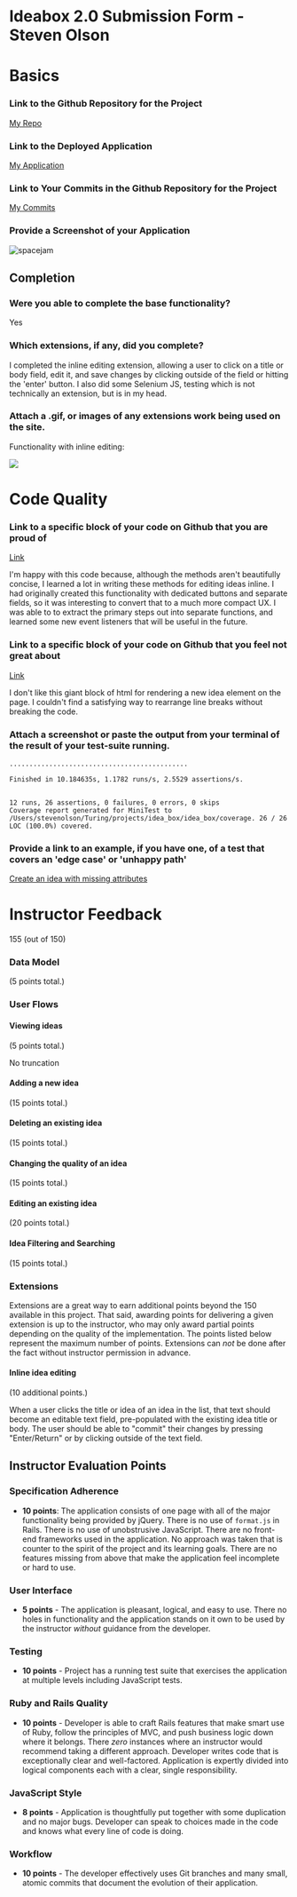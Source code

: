 # Ideabox 2.0 Submission Form - Steven Olson

# Basics

### Link to the Github Repository for the Project
[My Repo](https://github.com/SteveOscar/idea_box)

### Link to the Deployed Application
[My Application](https://idea-box-of-dreams.herokuapp.com/)

### Link to Your Commits in the Github Repository for the Project
[My Commits](https://github.com/SteveOscar/idea_box/commits/master)

### Provide a Screenshot of your Application
![spacejam](http://i.imgur.com/vzbBwNH.png)

## Completion

### Were you able to complete the base functionality?

Yes

### Which extensions, if any, did you complete?

I completed the inline editing extension, allowing a user to click on a title or body field, edit it, and save changes by clicking outside of the field or hitting the 'enter' button. I also did some Selenium JS, testing which is not technically an extension, but is in my head.

### Attach a .gif, or images of any extensions work being used on the site.

Functionality with inline editing:

![](http://g.recordit.co/8KbeHPWaoW.gif)


# Code Quality

### Link to a specific block of your code on Github that you are proud of

[Link](https://github.com/SteveOscar/idea_box/blob/master/app/assets/javascripts/edit_inline.js)

I'm happy with this code because, although the methods aren't beautifully concise, I learned a lot in writing these methods for editing ideas inline. I had originally created this functionality with dedicated buttons and separate fields, so it was interesting to convert that to a much more compact UX. I was able to to extract the primary steps out into separate functions, and learned some new event listeners that will be useful in the future.

### Link to a specific block of your code on Github that you feel not great about

[Link](https://github.com/SteveOscar/idea_box/blob/master/app/assets/javascripts/ideas.js)

I don't like this giant block of html for rendering a new idea element on the page. I couldn't find a satisfying way to rearrange line breaks without breaking the code.

### Attach a screenshot or paste the output from your terminal of the result of your test-suite running.

```
.............................................

Finished in 10.184635s, 1.1782 runs/s, 2.5529 assertions/s.  


12 runs, 26 assertions, 0 failures, 0 errors, 0 skips
Coverage report generated for MiniTest to   
/Users/stevenolson/Turing/projects/idea_box/idea_box/coverage. 26 / 26 LOC (100.0%) covered.
```

### Provide a link to an example, if you have one, of a test that covers an 'edge case' or 'unhappy path'

[Create an idea with missing attributes ](https://github.com/SteveOscar/idea_box/blob/master/test/controllers/api/ideas_controller_test.rb)

# Instructor Feedback

155 (out of 150)

### Data Model

(5 points total.)

### User Flows

#### Viewing ideas

(5 points total.)

No truncation

#### Adding a new idea

(15 points total.)

#### Deleting an existing idea

(15 points total.)

#### Changing the quality of an idea

(15 points total.)


#### Editing an existing idea

(20 points total.)

#### Idea Filtering and Searching

(15 points total.)

### Extensions

Extensions are a great way to earn additional points beyond the 150 available in this project. That said, awarding points for delivering a given extension is up to the instructor, who may only award partial points depending on the quality of the implementation. The points listed below represent the maximum number of points. Extensions can _not_ be done after the fact without instructor permission in advance.

#### Inline idea editing

(10 additional points.)

When a user clicks the title or idea of an idea in the list, that text should become an editable text field, pre-populated with the existing idea title or body. The user should be able to "commit" their changes by pressing "Enter/Return" or by clicking outside of the text field.

## Instructor Evaluation Points

### Specification Adherence

* **10 points**: The application consists of one page with all of the major functionality being provided by jQuery. There is no use of `format.js` in Rails. There is no use of unobstrusive JavaScript. There are no front-end frameworks used in the application. No approach was taken that is counter to the spirit of the project and its learning goals. There are no features missing from above that make the application feel incomplete or hard to use.

### User Interface

* **5 points** - The application is pleasant, logical, and easy to use. There no holes in functionality and the application stands on it own to be used by the instructor _without_ guidance from the developer.

### Testing

* **10 points** - Project has a running test suite that exercises the application at multiple levels including JavaScript tests.

### Ruby and Rails Quality

* **10 points** - Developer is able to craft Rails features that make smart use of Ruby, follow the principles of MVC, and push business logic down where it belongs. There _zero_ instances where an instructor would recommend taking a different approach. Developer writes code that is exceptionally clear and well-factored. Application is expertly divided into logical components each with a clear, single responsibility.

### JavaScript Style

* **8 points** - Application is thoughtfully put together with some duplication and no major bugs. Developer can speak to choices made in the code and knows what every line of code is doing.

### Workflow

* **10 points** - The developer effectively uses Git branches and many small, atomic commits that document the evolution of their application.
